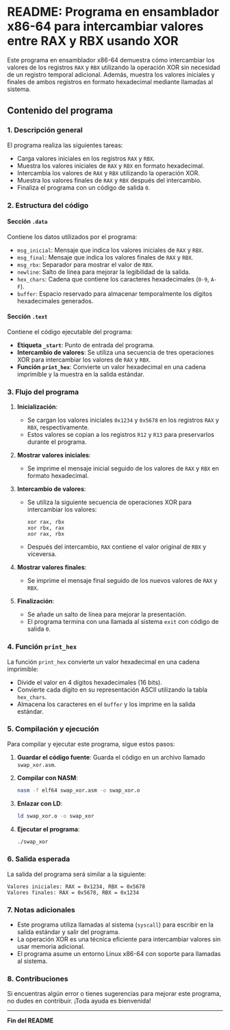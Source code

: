 # README: Programa en ensamblador x86-64 para intercambiar valores entre RAX y RBX usando XOR

Este programa en ensamblador x86-64 demuestra cómo intercambiar los valores de los registros `RAX` y `RBX` utilizando la operación XOR sin necesidad de un registro temporal adicional. Además, muestra los valores iniciales y finales de ambos registros en formato hexadecimal mediante llamadas al sistema.

## Contenido del programa

### 1. **Descripción general**
El programa realiza las siguientes tareas:
- Carga valores iniciales en los registros `RAX` y `RBX`.
- Muestra los valores iniciales de `RAX` y `RBX` en formato hexadecimal.
- Intercambia los valores de `RAX` y `RBX` utilizando la operación XOR.
- Muestra los valores finales de `RAX` y `RBX` después del intercambio.
- Finaliza el programa con un código de salida `0`.

### 2. **Estructura del código**

#### Sección `.data`
Contiene los datos utilizados por el programa:
- `msg_inicial`: Mensaje que indica los valores iniciales de `RAX` y `RBX`.
- `msg_final`: Mensaje que indica los valores finales de `RAX` y `RBX`.
- `msg_rbx`: Separador para mostrar el valor de `RBX`.
- `newline`: Salto de línea para mejorar la legibilidad de la salida.
- `hex_chars`: Cadena que contiene los caracteres hexadecimales (`0-9`, `A-F`).
- `buffer`: Espacio reservado para almacenar temporalmente los dígitos hexadecimales generados.

#### Sección `.text`
Contiene el código ejecutable del programa:
- **Etiqueta `_start`**: Punto de entrada del programa.
- **Intercambio de valores**: Se utiliza una secuencia de tres operaciones XOR para intercambiar los valores de `RAX` y `RBX`.
- **Función `print_hex`**: Convierte un valor hexadecimal en una cadena imprimible y la muestra en la salida estándar.

### 3. **Flujo del programa**

1. **Inicialización**:
   - Se cargan los valores iniciales `0x1234` y `0x5678` en los registros `RAX` y `RBX`, respectivamente.
   - Estos valores se copian a los registros `R12` y `R13` para preservarlos durante el programa.

2. **Mostrar valores iniciales**:
   - Se imprime el mensaje inicial seguido de los valores de `RAX` y `RBX` en formato hexadecimal.

3. **Intercambio de valores**:
   - Se utiliza la siguiente secuencia de operaciones XOR para intercambiar los valores:
     ```
     xor rax, rbx
     xor rbx, rax
     xor rax, rbx
     ```
   - Después del intercambio, `RAX` contiene el valor original de `RBX` y viceversa.

4. **Mostrar valores finales**:
   - Se imprime el mensaje final seguido de los nuevos valores de `RAX` y `RBX`.

5. **Finalización**:
   - Se añade un salto de línea para mejorar la presentación.
   - El programa termina con una llamada al sistema `exit` con código de salida `0`.

### 4. **Función `print_hex`**

La función `print_hex` convierte un valor hexadecimal en una cadena imprimible:
- Divide el valor en 4 dígitos hexadecimales (16 bits).
- Convierte cada dígito en su representación ASCII utilizando la tabla `hex_chars`.
- Almacena los caracteres en el `buffer` y los imprime en la salida estándar.

### 5. **Compilación y ejecución**

Para compilar y ejecutar este programa, sigue estos pasos:

1. **Guardar el código fuente**:
   Guarda el código en un archivo llamado `swap_xor.asm`.

2. **Compilar con NASM**:
   ```bash
   nasm -f elf64 swap_xor.asm -o swap_xor.o
   ```

3. **Enlazar con LD**:
   ```bash
   ld swap_xor.o -o swap_xor
   ```

4. **Ejecutar el programa**:
   ```bash
   ./swap_xor
   ```

### 6. **Salida esperada**

La salida del programa será similar a la siguiente:
```
Valores iniciales: RAX = 0x1234, RBX = 0x5678
Valores finales: RAX = 0x5678, RBX = 0x1234
```

### 7. **Notas adicionales**

- Este programa utiliza llamadas al sistema (`syscall`) para escribir en la salida estándar y salir del programa.
- La operación XOR es una técnica eficiente para intercambiar valores sin usar memoria adicional.
- El programa asume un entorno Linux x86-64 con soporte para llamadas al sistema.

### 8. **Contribuciones**

Si encuentras algún error o tienes sugerencias para mejorar este programa, no dudes en contribuir. ¡Toda ayuda es bienvenida!

---

**Fin del README**
